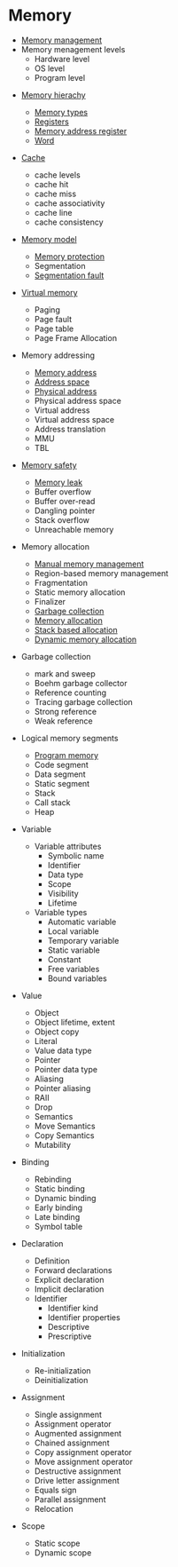 # Memory

- [Memory management](memory-management.md)
- Memory menagement levels
  - Hardware level
  - OS level
  - Program level


* [Memory hierachy](memory-hierarchy.md)
  - [Memory types](memory-types.md)
  - [Registers](registers.md)
  - [Memory address register](mar.md)
  - [Word](word.md)

* [Cache](cache.md)
  - cache levels
  - cache hit
  - cache miss
  - cache associativity
  - cache line
  - cache consistency

* [Memory model](./memory-model.md)
  - [Memory protection](./memory-protection.md)
  - Segmentation
  - [Segmentation fault](./segmentation-fault.md)

* [Virtual memory](./virtual-memory.md)
    - Paging
    - Page fault
    - Page table
    - Page Frame Allocation

* Memory addressing
  - [Memory address](./memory-address.md)
  - [Address space](address-space.md)
  - [Physical address](./physical-address.md)
  - Physical address space
  - Virtual address
  - Virtual address space
  - Address translation
  - MMU
  - TBL

* [Memory safety](./memory-safety.md)
  - [Memory leak](memory-leak.md)
  - Buffer overflow
  - Buffer over-read
  - Dangling pointer
  - Stack overflow
  - Unreachable memory

* Memory allocation
  - [Manual memory management](manual-memory-management.md)
  - Region-based memory management
  - Fragmentation
  - Static memory allocation
  - Finalizer
  - [Garbage collection](garbage-collection.md)
  - [Memory allocation](memory-allocation.md)
  - [Stack based allocation](memory-allocation-stack-based.md)
  - [Dynamic memory allocation](memory-allocation-dynamic.md)
  
* Garbage collection
  - mark and sweep
  - Boehm garbage collector
  - Reference counting
  - Tracing garbage collection
  - Strong reference
  - Weak reference

* Logical memory segments
  - [Program memory](program-memory.md)
  - Code segment
  - Data segment
  - Static segment
  - Stack
  - Call stack
  - Heap


* Variable
  * Variable attributes
    - Symbolic name
    - Identifier
    - Data type
    - Scope
    - Visibility
    - Lifetime
  * Variable types
    - Automatic variable
    - Local variable
    - Temporary variable
    - Static variable
    - Constant
    - Free variables
    - Bound variables


* Value
  - Object
  - Object lifetime, extent
  - Object copy
  - Literal
  - Value data type
  - Pointer
  - Pointer data type
  - Aliasing
  - Pointer aliasing
  - RAII
  - Drop
  - Semantics
  - Move Semantics
  - Copy Semantics
  - Mutability

* Binding
  - Rebinding
  - Static binding
  - Dynamic binding
  - Early binding
  - Late binding
  - Symbol table

* Declaration
  - Definition
  - Forward declarations
  - Explicit declaration
  - Implicit declaration
  - Identifier
    - Identifier kind
    - Identifier properties
    - Descriptive
    - Prescriptive

* Initialization
  - Re-initialization
  - Deinitialization  

* Assignment 
  - Single assignment
  - Assignment operator
  - Augmented assignment
  - Chained assignment
  - Copy assignment operator
  - Move assignment operator
  - Destructive assignment
  - Drive letter assignment
  - Equals sign
  - Parallel assignment
  - Relocation

* Scope
  - Static scope
  - Dynamic scope

